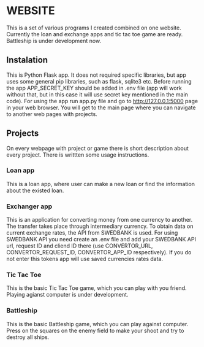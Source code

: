 # WEBSITE
This is a set of various programs I created combined on one website. Currently the loan and exchange apps and tic tac toe game are ready. Battleship is under development now.

## Instalation
This is Python Flask app. It does not required specific libraries, but app uses some general pip libraries, such as flask, sqlite3 etc. Before running the app APP_SECRET_KEY should be added in .env file (app will work without that, but in this case it will use secret key mentioned in the main code). For using the app run app.py file and go to http://127.0.0.1:5000 page in your web browser. You will get to the main page where you can navigate to another web pages with projects.

## Projects
On every webpage with project or game there is short description about every project. There is writtten some usage instructions.

### Loan app
This is a loan app, where user can make a new loan or find the information about the existed loan.

### Exchanger app
This is an application for converting money from one currency to another. The transfer takes place through intermediary currency.
To obtain data on current exchange rates, the API from SWEDBANK is used. For using SWEDBANK API you need create an .env file and add your SWEDBANK API url, request ID and cliend ID there (use CONVERTOR_URL, CONVERTOR_REQUEST_ID, CONVERTOR_APP_ID respectively). If you do not enter this tokens app will use saved currencies rates data.


### Tic Tac Toe
This is the basic Tic Tac Toe game, which you can play with you friend. Playing agianst computer is under development.

### Battleship
This is the basic Battleship game, which you can play against computer. Press on the squares on the enemy field to make your shoot and try to destroy all ships.